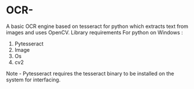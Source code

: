 # OCR-
A basic OCR engine based on tesseract for python which extracts text from images and uses OpenCV.
Library requirements For python on Windows :

1. Pytesseract 
2. Image
3. Os
4. cv2

Note - Pytesseract requires the tesseract binary to be installed on the system for interfacing.
